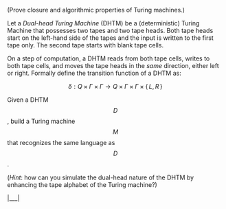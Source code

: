 (Prove closure and algorithmic properties of Turing machines.)

Let a _Dual-head Turing Machine_ (DHTM) be a (deterministic) Turing Machine that possesses two tapes and two tape heads. Both tape heads start on the left-hand side of the tapes and the input is written to the first tape only. The second tape starts with blank tape cells.

On a step of computation, a DHTM reads from both tape cells, writes to both tape cells, and moves the tape heads in the _same_ direction, either left or right. Formally define the transition function of a DHTM as:

$$
\delta : Q \times \Gamma \times \Gamma \rightarrow Q \times \Gamma \times \Gamma \times \{\, L, R \,\}
$$

Given a DHTM $$D$$, build a Turing machine $$M$$ that recognizes the same language as $$D$$.

(_Hint_: how can you simulate the dual-head nature of the DHTM by enhancing the tape alphabet of the Turing machine?)

|___|

